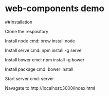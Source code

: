 # web-components demo

##Installation

Clone the respository 

Install node
cmd: brew install node

Install serve
cmd: npm install -g serve

Install bower
cmd: npm install -g bower

Install package
cmd: bower install

Start server
cmd: server

Navagate to http://localhost:3000/index.html
